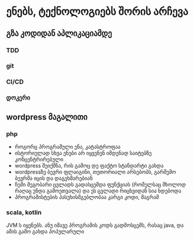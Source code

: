 
# ენებს, ტექნოლოგიებს შორის არჩევა
## გზა კოდიდან აპლიკაციამდე
### TDD

### git

### CI/CD

### დოკერი


## wordpress მაგალითი
### php
- როგორც პროგრამული ენა, კატასტროფაა
- ისტორიულად სხვა ენები არ იყვენენ იმდენად საიტებზე კონცენტრირებული
- wordpress შეიქმნა, რის გამოც დე ფაქტო სტანდარტი გახდა
- wordpressზე ბევრი ფლაიგინი, თუთორიალი არსებობს, გარშემო ბევრმა იცის და დაგეხმარებიან
- ჩემი მეგობარი ცვლადს გადასცემდა ფუნქციას (რომელსაც მხოლოდ რაღაც უნდა გამოეთვალა) და ეს ცვლადი რიცხვიდან სია ხდებოდა
- პროგრამისტების პასუხისმგებლობაა კარგი კოდი, მაგრამ 
### scala, kotlin
JVM ს იყენებს. ანუ იმავე პროგრამის კოდს გადმოსცემს, რასაც java, და ამის გამო გახდა პოპულარული



